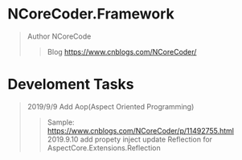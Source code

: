 # NCoreCoder.Framework
> Author NCoreCode
>> Blog https://www.cnblogs.com/NCoreCoder/

# Develoment Tasks
> 2019/9/9 Add Aop(Aspect Oriented Programming)
>> Sample: https://www.cnblogs.com/NCoreCoder/p/11492755.html
> 2019.9.10
>> add propety inject
>> update Reflection for AspectCore.Extensions.Reflection
